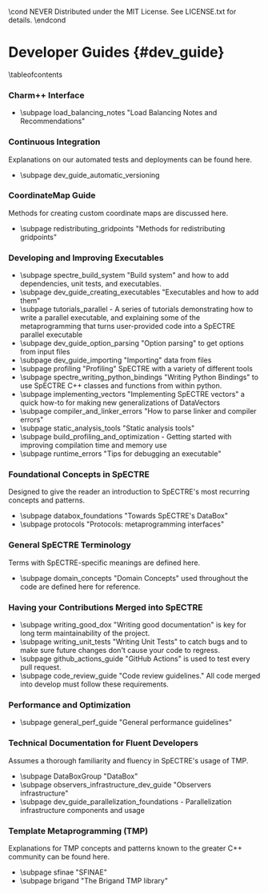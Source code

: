 \cond NEVER
Distributed under the MIT License.
See LICENSE.txt for details.
\endcond
# Developer Guides {#dev_guide}

\tableofcontents

### Charm++ Interface
- \subpage load_balancing_notes "Load Balancing Notes and Recommendations"

### Continuous Integration
Explanations on our automated tests and deployments can be found here.
- \subpage dev_guide_automatic_versioning

### CoordinateMap Guide
Methods for creating custom coordinate maps are discussed here.
- \subpage redistributing_gridpoints "Methods for redistributing gridpoints"

### Developing and Improving Executables
- \subpage spectre_build_system "Build system" and how to add dependencies, unit
  tests, and executables.
- \subpage dev_guide_creating_executables "Executables and how to add them"
- \subpage tutorials_parallel - A series of tutorials demonstrating how to write
  a parallel executable, and explaining some of the metaprogramming that turns
  user-provided code into a SpECTRE parallel executable
- \subpage dev_guide_option_parsing "Option parsing" to get options from input
  files
- \subpage dev_guide_importing "Importing" data from files
- \subpage profiling "Profiling" SpECTRE with a variety of different tools
- \subpage spectre_writing_python_bindings "Writing Python Bindings" to use
  SpECTRE C++ classes and functions from within python.
- \subpage implementing_vectors "Implementing SpECTRE vectors" a quick how-to
  for making new generalizations of DataVectors
- \subpage compiler_and_linker_errors "How to parse linker and compiler errors"
- \subpage static_analysis_tools "Static analysis tools"
- \subpage build_profiling_and_optimization - Getting started with improving
  compilation time and memory use
- \subpage runtime_errors "Tips for debugging an executable"

### Foundational Concepts in SpECTRE
Designed to give the reader an introduction to SpECTRE's most recurring concepts
and patterns.
- \subpage databox_foundations "Towards SpECTRE's DataBox"
- \subpage protocols "Protocols: metaprogramming interfaces"

### General SpECTRE Terminology
Terms with SpECTRE-specific meanings are defined here.
- \subpage domain_concepts "Domain Concepts" used throughout the code are
  defined here for reference.

### Having your Contributions Merged into SpECTRE
- \subpage writing_good_dox "Writing good documentation" is key for long term
  maintainability of the project.
- \subpage writing_unit_tests "Writing Unit Tests" to catch bugs and to make
  sure future changes don't cause your code to regress.
- \subpage github_actions_guide "GitHub Actions" is used to test every pull
  request.
- \subpage code_review_guide "Code review guidelines." All code merged into
  develop must follow these requirements.

### Performance and Optimization
- \subpage general_perf_guide "General performance guidelines"

### Technical Documentation for Fluent Developers
Assumes a thorough familiarity and fluency in SpECTRE's usage of TMP.
- \subpage DataBoxGroup "DataBox"
- \subpage observers_infrastructure_dev_guide "Observers infrastructure"
- \subpage dev_guide_parallelization_foundations - Parallelization
  infrastructure components and usage

### Template Metaprogramming (TMP)
Explanations for TMP concepts and patterns known to the greater C++ community
can be found here.
- \subpage sfinae "SFINAE"
- \subpage brigand "The Brigand TMP library"
